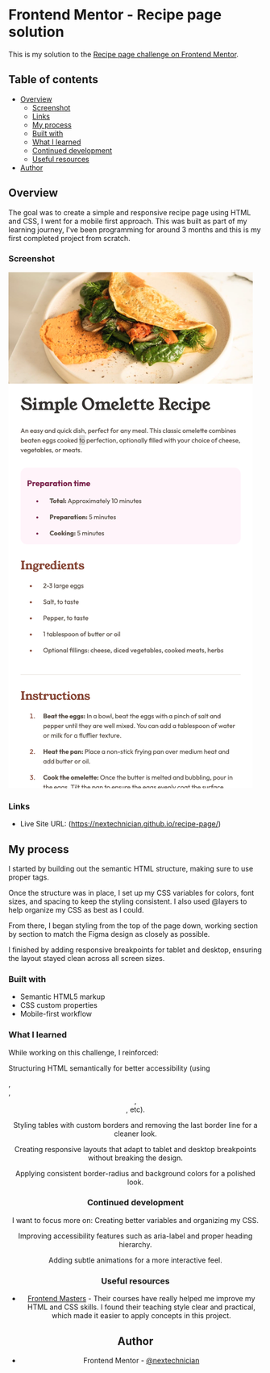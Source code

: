 # Frontend Mentor - Recipe page solution

This is my solution to the [Recipe page challenge on Frontend Mentor](https://www.frontendmentor.io/challenges/recipe-page-KiTsR8QQKm).

## Table of contents

- [Overview](#overview)
  - [Screenshot](#screenshot)
  - [Links](#links)
  - [My process](#my-process)
  - [Built with](#built-with)
  - [What I learned](#what-i-learned)
  - [Continued development](#continued-development)
  - [Useful resources](#useful-resources)
- [Author](#author)

## Overview

The goal was to create a simple and responsive recipe page using HTML and CSS, I went for a mobile first approach. This was built as part of my learning journey, I've been programming for around 3 months and this is my first completed project from scratch.

### Screenshot

![](./Screenshot.png)

### Links

- Live Site URL: (https://nextechnician.github.io/recipe-page/)

## My process

I started by building out the semantic HTML structure, making sure to use proper tags.

Once the structure was in place, I set up my CSS variables for colors, font sizes, and spacing to keep the styling consistent. I also used @layers to help organize my CSS as best as I could.

From there, I began styling from the top of the page down, working section by section to match the Figma design as closely as possible.

I finished by adding responsive breakpoints for tablet and desktop, ensuring the layout stayed clean across all screen sizes.

### Built with

- Semantic HTML5 markup
- CSS custom properties
- Mobile-first workflow

### What I learned

While working on this challenge, I reinforced:

Structuring HTML semantically for better accessibility (using <section>, <article>, <header>, <main>, etc).

Styling tables with custom borders and removing the last border line for a cleaner look.

Creating responsive layouts that adapt to tablet and desktop breakpoints without breaking the design.

Applying consistent border-radius and background colors for a polished look.

### Continued development

I want to focus more on:
Creating better variables and organizing my CSS.

Improving accessibility features such as aria-label and proper heading hierarchy.

Adding subtle animations for a more interactive feel.

### Useful resources

- [Frontend Masters](https://www.frontendmasters.com) - Their courses have really helped me improve my HTML and CSS skills. I found their teaching style clear and practical, which made it easier to apply concepts in this project.

## Author

- Frontend Mentor - [@nextechnician](https://www.frontendmentor.io/profile/nextechnician)
